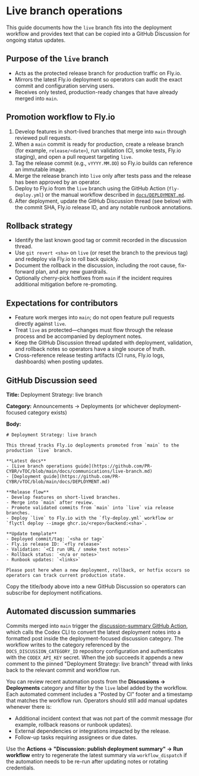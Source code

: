 # Live branch operations

This guide documents how the `live` branch fits into the deployment workflow and provides text that can be copied into a GitHub Discussion for ongoing status updates.

## Purpose of the `live` branch

* Acts as the protected release branch for production traffic on Fly.io.
* Mirrors the latest Fly.io deployment so operators can audit the exact commit and configuration serving users.
* Receives only tested, production-ready changes that have already merged into `main`.

## Promotion workflow to Fly.io

1. Develop features in short-lived branches that merge into `main` through reviewed pull requests.
2. When a `main` commit is ready for production, create a release branch (for example, `release/<date>`), run validation (CI, smoke tests, Fly.io staging), and open a pull request targeting `live`.
3. Tag the release commit (e.g., `vYYYY.MM.DD`) so Fly.io builds can reference an immutable image.
4. Merge the release branch into `live` only after tests pass and the release has been approved by an operator.
5. Deploy to Fly.io from the `live` branch using the GitHub Action (`fly-deploy.yml`) or the manual workflow described in [`docs/DEPLOYMENT.md`](../DEPLOYMENT.md#flyio).
6. After deployment, update the GitHub Discussion thread (see below) with the commit SHA, Fly.io release ID, and any notable runbook annotations.

## Rollback strategy

* Identify the last known good tag or commit recorded in the discussion thread.
* Use `git revert <sha>` on `live` (or reset the branch to the previous tag) and redeploy via Fly.io to roll back quickly.
* Document the rollback in the discussion, including the root cause, fix-forward plan, and any new guardrails.
* Optionally cherry-pick hotfixes from `main` if the incident requires additional mitigation before re-promoting.

## Expectations for contributors

* Feature work merges into `main`; do not open feature pull requests directly against `live`.
* Treat `live` as protected—changes must flow through the release process and be accompanied by deployment notes.
* Keep the GitHub Discussion thread updated with deployment, validation, and rollback notes so operators have a single source of truth.
* Cross-reference release testing artifacts (CI runs, Fly.io logs, dashboards) when posting updates.

## GitHub Discussion seed

**Title:** Deployment Strategy: live branch

**Category:** Announcements → Deployments (or whichever deployment-focused category exists)

**Body:**

```
# Deployment Strategy: live branch

This thread tracks Fly.io deployments promoted from `main` to the production `live` branch.

**Latest docs**
- [Live branch operations guide](https://github.com/PR-CYBR/vTOC/blob/main/docs/communications/live-branch.md)
- [Deployment guide](https://github.com/PR-CYBR/vTOC/blob/main/docs/DEPLOYMENT.md)

**Release flow**
- Develop features on short-lived branches.
- Merge into `main` after review.
- Promote validated commits from `main` into `live` via release branches.
- Deploy `live` to Fly.io with the `fly-deploy.yml` workflow or `flyctl deploy --image ghcr.io/<repo>/backend:<sha>`.

**Update template**
- Deployed commit/tag: `<sha or tag>`
- Fly.io release ID: `<fly release>`
- Validation: `<CI run URL / smoke test notes>`
- Rollback status: `<n/a or notes>`
- Runbook updates: `<links>`

Please post here when a new deployment, rollback, or hotfix occurs so operators can track current production state.
```

Copy the title/body above into a new GitHub Discussion so operators can subscribe for deployment notifications.

## Automated discussion summaries

Commits merged into `main` trigger the [discussion-summary GitHub Action](https://github.com/vasa-dev/vTOC/blob/main/.github/workflows/discussion-summary.yml),
which calls the Codex CLI to convert the latest deployment notes into a formatted post inside the deployment-focused
discussion category. The workflow writes to the category referenced by the `DOCS_DISCUSSION_CATEGORY_ID` repository
configuration and authenticates with the `CODEX_API_KEY` secret. When the job succeeds it appends a new comment to the pinned
"Deployment Strategy: live branch" thread with links back to the relevant commit and workflow run.

You can review recent automation posts from the **Discussions → Deployments** category and filter by the `live` label added
by the workflow. Each automated comment includes a "Posted by CI" footer and a timestamp that matches the workflow run.
Operators should still add manual updates whenever there is:

- Additional incident context that was not part of the commit message (for example, rollback reasons or runbook updates).
- External dependencies or integrations impacted by the release.
- Follow-up tasks requiring assignees or due dates.

Use the **Actions → "Discussion: publish deployment summary" → Run workflow** entry to regenerate the latest summary via
`workflow_dispatch` if the automation needs to be re-run after updating notes or rotating credentials.
